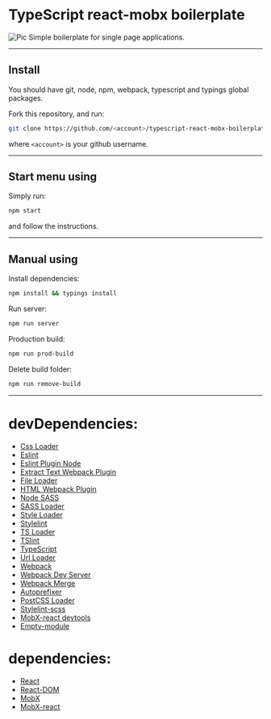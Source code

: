 # TypeScript react-mobx boilerplate
![Pic](http://i.imgur.com/v9P70Mp.jpg)
Simple boilerplate for single page applications.
___

## Install
You should have git, node, npm, webpack, typescript and typings global packages.

Fork this repository, and run:
```sh
git clone https://github.com/<account>/typescript-react-mobx-boilerplate.git
```
where ```<account>``` is your github username.

___
## Start menu using
Simply run:
```sh
npm start
```
and follow the instructions.
___
## Manual using

Install dependencies:

```sh
npm install && typings install
```

Run server:
```sh
npm run server
```
Production build:
```sh
npm run prod-build
```
Delete build folder:
```sh
npm run remove-build
```
___

# devDependencies:
- [Css Loader](https://github.com/webpack/css-loader)
- [Eslint](http://eslint.org/)
- [Eslint Plugin Node](https://www.npmjs.com/package/eslint-plugin-node)
- [Extract Text Webpack Plugin](https://github.com/webpack/extract-text-webpack-plugin)
- [File Loader](https://github.com/webpack/file-loader)
- [HTML Webpack Plugin](https://github.com/ampedandwired/html-webpack-plugin)
- [Node SASS](https://github.com/sass/node-sass)
- [SASS Loader](https://github.com/jtangelder/sass-loader)
- [Style Loader](https://github.com/webpack/style-loader)
- [Stylelint](https://github.com/stylelint/stylelint)
- [TS Loader](https://github.com/TypeStrong/ts-loader)
- [TSlint](https://palantir.github.io/tslint/)
- [TypeScript](https://www.npmjs.com/package/typescript)
- [Url Loader](https://github.com/webpack/url-loader)
- [Webpack](https://webpack.github.io/)
- [Webpack Dev Server](https://webpack.github.io/docs/webpack-dev-server.html)
- [Webpack Merge](https://www.npmjs.com/package/webpack-merge)
- [Autoprefixer](https://github.com/postcss/autoprefixer)
- [PostCSS Loader](https://github.com/postcss/postcss-loader)
- [Stylelint-scss](https://www.npmjs.com/package/stylelint-scss)
- [MobX-react devtools](https://github.com/mobxjs/mobx-react-devtools)
- [Empty-module](https://github.com/Calvein/empty-module)

# dependencies:
- [React](https://facebook.github.io/react/)
- [React-DOM](https://www.npmjs.com/package/react-dom)
- [MobX](https://github.com/mobxjs/mobx)
- [MobX-react](https://github.com/mobxjs/mobx-react)
